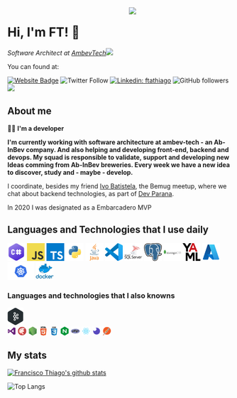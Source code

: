 <img align='right' src="https://media.giphy.com/media/M9gbBd9nbDrOTu1Mqx/giphy.gif" width="230">

# Hi, I'm FT! 🚀

_Software Architect at [AmbevTech](https://ambevtech.com.br/)_<img src="https://media.giphy.com/media/WUlplcMpOCEmTGBtBW/giphy.gif" width="30">

You can found at:

[![Website Badge](https://img.shields.io/badge/-blogdoft-47CCCC?style=flat&logo=Google-Chrome&logoColor=white&link=https://www.blogdoft.com.br)](https://www.blogdoft.com.br)
![Twitter Follow](https://img.shields.io/twitter/follow/fta_thiago?label=Follow)
[![Linkedin: ftathiago](https://img.shields.io/badge/-ftathiago-blue?style=flat-square&logo=Linkedin&logoColor=white&link=https://www.linkedin.com/in/ftathiago/)](https://www.linkedin.com/in/ftathiago/)
![GitHub followers](https://img.shields.io/github/followers/ftathiago?label=Follow&style=social)
![](https://visitor-badge.glitch.me/badge?page_id=ftathiago.ftathiago)

## About me

:man_technologist: **I'm a developer**

**I'm currently working with software architecture at ambev-tech - an Ab-InBev company. And also helping and developing front-end, backend and devops. My squad is responsible to validate, support and developing new Ideas comming from Ab-InBev breweries. Every week we have a new idea to discover, study and - maybe - develop.**


I coordinate, besides my friend [Ivo Batistela](https://github.com/ByIvo), the Bemug meetup, where we chat about backend technologies, as part of [Dev Parana](https://www.devparana.org).

In 2020 I was designated as a Embarcadero MVP

## Languages and Technologies that I use daily
<code><img height="40" src="https://raw.githubusercontent.com/github/explore/80688e429a7d4ef2fca1e82350fe8e3517d3494d/topics/csharp/csharp.png" alt="C#" title="C#"></code>
<code><img height="40" src="https://raw.githubusercontent.com/github/explore/80688e429a7d4ef2fca1e82350fe8e3517d3494d/topics/javascript/javascript.png" alt="Javascript" title="Javascript"></code>
<code><img height="40" src="https://raw.githubusercontent.com/github/explore/80688e429a7d4ef2fca1e82350fe8e3517d3494d/topics/typescript/typescript.png" alt="TypeScript" title="TypeScript"></code>
<code><img height="40" src="https://raw.githubusercontent.com/github/explore/80688e429a7d4ef2fca1e82350fe8e3517d3494d/topics/python/python.png" alt="Python" title="Python"></code>
<code><img height="40" src="https://raw.githubusercontent.com/github/explore/80688e429a7d4ef2fca1e82350fe8e3517d3494d/topics/java/java.png" alt="Java" title="Java"></code>
<code><img height="40" src="https://raw.githubusercontent.com/github/explore/80688e429a7d4ef2fca1e82350fe8e3517d3494d/topics/visual-studio-code/visual-studio-code.png" alt="VS Code" title="VS Code"></code>
<code><img height="40" src="https://raw.githubusercontent.com/github/explore/master/topics/sql-server/sql-server.png" alt="SQL Server" title="SQL Server"></code>
<code><img height="40" src="https://raw.githubusercontent.com/github/explore/master/topics/postgresql/postgresql.png" alt="PostgreSQL" title="PostgreSQL"></code>
<code><img height="40" src="https://raw.githubusercontent.com/github/explore/master/topics/mongodb/mongodb.png" alt="MongoDB" title="MongoDB"></code>
<code><img height="40" src="https://raw.githubusercontent.com/github/explore/master/topics/yaml/yaml.png" alt="Yaml" title="Yaml"></code>
<code><img height="40" src="https://raw.githubusercontent.com/github/explore/80688e429a7d4ef2fca1e82350fe8e3517d3494d/topics/azure/azure.png" alt="Azure" title="Azure"></code>
<code><img height="40" src="k8s.png" alt="k8s" title="k8s"></code>
<code><img height="40" src="https://raw.githubusercontent.com/github/explore/master/topics/docker/docker.png" alt="Docker" title="Docker"></code>

### Languages and technologies that I also knowns
<code><img height="40" src="https://raw.githubusercontent.com/ftathiago/ftathiago/e751c0e3d966b885a66821bfa47145898ab75bff/kafka.svg" alt="Kafka" title="Kafka"></code>
<code>
<img height="20" src="https://raw.githubusercontent.com/ftathiago/ftathiago/main/visual-studio.png" alt="Visual Studio" title="Visual Studio"></code>
<code><img height="20" src="https://raw.githubusercontent.com/ftathiago/ftathiago/main/rad-studio-delphi.png" alt="RAD Studio - Delphi" title="RAD Studio - Delphi"></code>
<code><img height="20" src="https://raw.githubusercontent.com/github/explore/80688e429a7d4ef2fca1e82350fe8e3517d3494d/topics/nodejs/nodejs.png" alt="Node.Js" title="Node.Js"></code>
<code><img height="20" src="https://raw.githubusercontent.com/github/explore/80688e429a7d4ef2fca1e82350fe8e3517d3494d/topics/html/html.png" alt="HTML" title="HTML"></code>
<code><img height="20" src="https://raw.githubusercontent.com/github/explore/80688e429a7d4ef2fca1e82350fe8e3517d3494d/topics/css/css.png" alt="CSS3" title="CSS3"></code>
<code><img height="20" src="https://raw.githubusercontent.com/github/explore/master/topics/nginx/nginx.png" alt="nginx" title="nginx"></code>
<code><img height="20" src="https://raw.githubusercontent.com/github/explore/master/topics/php/php.png" alt="php" title="php"></code>
<code><img height="20" src="https://raw.githubusercontent.com/github/explore/master/topics/react/react.png" alt="React" title="React"></code>
<code><img height="20" src="https://raw.githubusercontent.com/ftathiago/ftathiago/main/insomnia.png" alt="Insomnia" title="Insomnia"></code>
<code><img height="20" src="https://raw.githubusercontent.com/ftathiago/ftathiago/main/postman.png" alt="Postman" title="Postman"></code>

## My stats

[![Francisco Thiago's github stats](https://github-readme-stats.vercel.app/api?username=ftathiago&show_icons=true&theme=merko)](https://github.com/ftathiago)

![Top Langs](https://github-readme-stats.vercel.app/api/top-langs/?username=ftathiago&show_icons=true&theme=merko)
